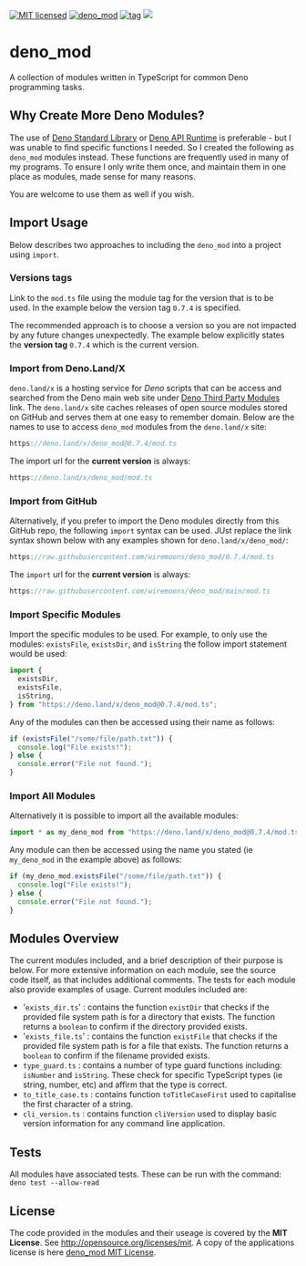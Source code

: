[![MIT licensed](https://img.shields.io/badge/license-MIT-blue.svg)](https://raw.githubusercontent.com/hyperium/hyper/master/LICENSE)
[![deno_mod](https://github.com/wiremoons/deno_mod/actions/workflows/deno_mod-build-deno.yml/badge.svg)](https://github.com/wiremoons/deno_mod/actions/workflows/deno_mod-build-deno.yml)
[![tag](https://img.shields.io/github/v/release/wiremoons/deno_mod.svg)](https://github.com/wiremoons/deno_mod/releases)
[![](https://img.shields.io/badge/deno-v1.18.0-green.svg)](https://github.com/denoland/deno)

# deno_mod

A collection of modules written in TypeScript for common Deno programming tasks.

## Why Create More Deno Modules?

The use of [Deno Standard Library](https://deno.land/std) or
[Deno API Runtime](https://doc.deno.land/builtin/stable) is preferable - but I
was unable to find specific functions I needed. So I created the following as
`deno_mod` modules instead. These functions are frequently used in many of my
programs. To ensure I only write them once, and maintain them in one place as
modules, made sense for many reasons.

You are welcome to use them as well if you wish.

## Import Usage

Below describes two approaches to including the `deno_mod` into a project using
`import`.

### Versions tags

Link to the `mod.ts` file using the module tag for the version that is to be
used. In the example below the version tag `0.7.4` is specified.

The recommended approach is to choose a version so you are not impacted by any
future changes unexpectedly. The example below explicitly states the **version
tag** `0.7.4` which is the current version.

### Import from Deno.Land/X

`deno.land/x` is a hosting service for _Deno_ scripts that can be access and
searched from the Deno main web site under
[Deno Third Party Modules](https://deno.land/x) link. The `deno.land/x` site
caches releases of open source modules stored on GitHub and serves them at one
easy to remember domain. Below are the names to use to access `deno_mod` modules
from the `deno.land/x` site:

```typescript
https://deno.land/x/deno_mod@0.7.4/mod.ts
```

The import url for the **current version** is always:

```typescript
https://deno.land/x/deno_mod/mod.ts
```

### Import from GitHub

Alternatively, if you prefer to import the Deno modules directly from this
GitHub repo, the following `import` syntax can be used. JUst replace the link
syntax shown below with any examples shown for `deno.land/x/deno_mod/`:

```typescript
https://raw.githubusercontent.com/wiremoons/deno_mod/0.7.4/mod.ts
```

The `import` url for the **current version** is always:

```typescript
https://raw.githubusercontent.com/wiremoons/deno_mod/main/mod.ts
```

### Import Specific Modules

Import the specific modules to be used. For example, to only use the modules:
`existsFile`, `existsDir`, and `isString` the follow import statement would be
used:

```typescript
import {
  existsDir,
  existsFile,
  isString,
} from "https://deno.land/x/deno_mod@0.7.4/mod.ts";
```

Any of the modules can then be accessed using their name as follows:

```typescript
if (existsFile("/some/file/path.txt")) {
  console.log("File exists!");
} else {
  console.error("File not found.");
}
```

### Import All Modules

Alternatively it is possible to import all the available modules:

```typescript
import * as my_deno_mod from "https://deno.land/x/deno_mod@0.7.4/mod.ts";
```

Any module can then be accessed using the name you stated (ie `my_deno_mod` in
the example above) as follows:

```typescript
if (my_deno_mod.existsFile("/some/file/path.txt")) {
  console.log("File exists!");
} else {
  console.error("File not found.");
}
```

## Modules Overview

The current modules included, and a brief description of their purpose is below.
For more extensive information on each module, see the source code itself, as
that includes additional comments. The tests for each module also provide
examples of usage. Current modules included are:

- '`exists_dir.ts`' : contains the function `existDir` that checks if the
  provided file system path is for a directory that exists. The function returns
  a `boolean` to confirm if the directory provided exists.
- '`exists_file.ts`' : contains the function `existFile` that checks if the
  provided file system path is for a file that exists. The function returns a
  `boolean` to confirm if the filename provided exists.
- `type_guard.ts` : contains a number of type guard functions including:
  `isNumber` and `isString`. These check for specific TypeScript types (ie
  string, number, etc) and affirm that the type is correct.
- `to_title_case.ts` : contains function `toTitleCaseFirst` used to capitalise
  the first character of a string.
- `cli_version.ts` : contains function `cliVersion` used to display basic
  version information for any command line application.

## Tests

All modules have associated tests. These can be run with the command:
`deno test --allow-read`

## License

The code provided in the modules and their useage is covered by the **MIT
License**. See http://opensource.org/licenses/mit. A copy of the applications
license is here
[deno_mod MIT License](https://github.com/wiremoons/deno_mod/blob/main/LICENSE.txt).
